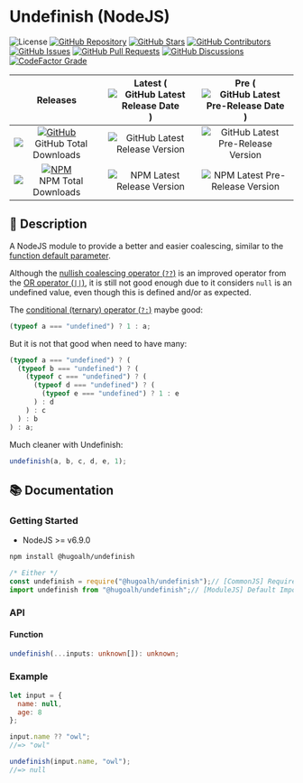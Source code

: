 # Undefinish (NodeJS)

![License](https://img.shields.io/static/v1?label=License&message=MIT&style=flat-square "License")
[![GitHub Repository](https://img.shields.io/badge/Repository-181717?logo=github&logoColor=ffffff&style=flat-square "GitHub Repository")](https://github.com/hugoalh-studio/undefinish-nodejs)
[![GitHub Stars](https://img.shields.io/github/stars/hugoalh-studio/undefinish-nodejs?label=Stars&logo=github&logoColor=ffffff&style=flat-square "GitHub Stars")](https://github.com/hugoalh-studio/undefinish-nodejs/stargazers)
[![GitHub Contributors](https://img.shields.io/github/contributors/hugoalh-studio/undefinish-nodejs?label=Contributors&logo=github&logoColor=ffffff&style=flat-square "GitHub Contributors")](https://github.com/hugoalh-studio/undefinish-nodejs/graphs/contributors)
[![GitHub Issues](https://img.shields.io/github/issues-raw/hugoalh-studio/undefinish-nodejs?label=Issues&logo=github&logoColor=ffffff&style=flat-square "GitHub Issues")](https://github.com/hugoalh-studio/undefinish-nodejs/issues)
[![GitHub Pull Requests](https://img.shields.io/github/issues-pr-raw/hugoalh-studio/undefinish-nodejs?label=Pull%20Requests&logo=github&logoColor=ffffff&style=flat-square "GitHub Pull Requests")](https://github.com/hugoalh-studio/undefinish-nodejs/pulls)
[![GitHub Discussions](https://img.shields.io/github/discussions/hugoalh-studio/undefinish-nodejs?label=Discussions&logo=github&logoColor=ffffff&style=flat-square "GitHub Discussions")](https://github.com/hugoalh-studio/undefinish-nodejs/discussions)
[![CodeFactor Grade](https://img.shields.io/codefactor/grade/github/hugoalh-studio/undefinish-nodejs?label=Grade&logo=codefactor&logoColor=ffffff&style=flat-square "CodeFactor Grade")](https://www.codefactor.io/repository/github/hugoalh-studio/undefinish-nodejs)

| **Releases** | **Latest** (![GitHub Latest Release Date](https://img.shields.io/github/release-date/hugoalh-studio/undefinish-nodejs?label=&style=flat-square "GitHub Latest Release Date")) | **Pre** (![GitHub Latest Pre-Release Date](https://img.shields.io/github/release-date-pre/hugoalh-studio/undefinish-nodejs?label=&style=flat-square "GitHub Latest Pre-Release Date")) |
|:-:|:-:|:-:|
| [![GitHub](https://img.shields.io/badge/GitHub-181717?logo=github&logoColor=ffffff&style=flat-square "GitHub")](https://github.com/hugoalh-studio/undefinish-nodejs/releases) ![GitHub Total Downloads](https://img.shields.io/github/downloads/hugoalh-studio/undefinish-nodejs/total?label=&style=flat-square "GitHub Total Downloads") | ![GitHub Latest Release Version](https://img.shields.io/github/release/hugoalh-studio/undefinish-nodejs?sort=semver&label=&style=flat-square "GitHub Latest Release Version") | ![GitHub Latest Pre-Release Version](https://img.shields.io/github/release/hugoalh-studio/undefinish-nodejs?include_prereleases&sort=semver&label=&style=flat-square "GitHub Latest Pre-Release Version") |
| [![NPM](https://img.shields.io/badge/NPM-CB3837?logo=npm&logoColor=ffffff&style=flat-square "NPM")](https://www.npmjs.com/package/@hugoalh/undefinish) ![NPM Total Downloads](https://img.shields.io/npm/dt/@hugoalh/undefinish?label=&style=flat-square "NPM Total Downloads") | ![NPM Latest Release Version](https://img.shields.io/npm/v/@hugoalh/undefinish/latest?label=&style=flat-square "NPM Latest Release Version") | ![NPM Latest Pre-Release Version](https://img.shields.io/npm/v/@hugoalh/undefinish/pre?label=&style=flat-square "NPM Latest Pre-Release Version") |

## 📝 Description

A NodeJS module to provide a better and easier coalescing, similar to the [function default parameter](https://developer.mozilla.org/en-US/docs/Web/JavaScript/Reference/Functions/Default_parameters).

Although the [nullish coalescing operator (`??`)](https://developer.mozilla.org/en-US/docs/Web/JavaScript/Reference/Operators/Nullish_coalescing_operator) is an improved operator from the [OR operator (`||`)](https://developer.mozilla.org/en-US/docs/Web/JavaScript/Reference/Operators/Logical_OR), it is still not good enough due to it considers `null` is an undefined value, even though this is defined and/or as expected.

The [conditional (ternary) operator (`?:`)](https://developer.mozilla.org/en-US/docs/Web/JavaScript/Reference/Operators/Conditional_Operator) maybe good:

```js
(typeof a === "undefined") ? 1 : a;
```

But it is not that good when need to have many:

```js
(typeof a === "undefined") ? (
  (typeof b === "undefined") ? (
    (typeof c === "undefined") ? (
      (typeof d === "undefined") ? (
        (typeof e === "undefined") ? 1 : e
      ) : d
    ) : c
  ) : b
) : a;
```

Much cleaner with Undefinish:

```js
undefinish(a, b, c, d, e, 1);
```

## 📚 Documentation

### Getting Started

- NodeJS >= v6.9.0

```sh
npm install @hugoalh/undefinish
```

```js
/* Either */
const undefinish = require("@hugoalh/undefinish");// [CommonJS] Require
import undefinish from "@hugoalh/undefinish";// [ModuleJS] Default Import
```

### API

#### Function

```ts
undefinish(...inputs: unknown[]): unknown;
```

### Example

```js
let input = {
  name: null,
  age: 8
};

input.name ?? "owl";
//=> "owl"

undefinish(input.name, "owl");
//=> null
```
